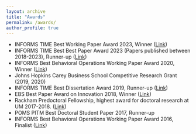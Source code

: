 ```yaml
---
layout: archive
title: "Awards"
permalink: /awards/
author_profile: true
---
```

<ul>
  <li> INFORMS TIME Best Working Paper Award 2023, Winner (<a href="https://connect.informs.org/times/awards/best-working-paper"><u>Link</u></a>) </li>
    <li> INFORMS TIME Best Best Paper Award 2023 (Papers published between 2018-2023), Runner-up (<a href="https://connect.informs.org/times/awards/best-paper-award"><u>Link</u></a>) </li>
  <li> INFORMS Best Behavioral Operations Working Paper Award 2020, Winner (<a href="https://connect.informs.org/behavioral-operations-management/awards"><u>Link</u></a>) </li>
   <li> Johns Hopkins Carey Business School Competitive Research Grant (2019, 2020) </li>
  <li> INFORMS TIME Best Dissertation Award 2019, Runner-up  (<a href="https://connect.informs.org/times/awards/doctoral-dissertation-award" target="_blank"><u>Link</u></a>) </li>
    <li> EBS Best Paper Award on Innovation 2018, Winner  (<a href="https://www.ebs.edu/en/ebs-best-paper-award"><u>Link</u></a>)</li>
        <li> Rackham Predoctoral Fellowship, highest award for doctoral research at UM 2017-2018. (<a href="https://rackham.umich.edu/funding/funding-types/rackham-predoctoral-fellowship-program/"><u>Link</u></a>)</li>
  <li> POMS PITM Best Doctoral Student Paper 2017, Runner-up</li>
  <li> INFORMS Best Behavioral Operations Working Paper Award 2016, Finalist (<a href="https://connect.informs.org/behavioral-operations-management/awards"><u>Link</u></a>)</li>
</ul>


